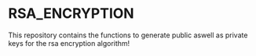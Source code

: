 # RSA_ENCRYPTION

This repository contains the functions to generate public aswell as private keys for the rsa encryption algorithm!
